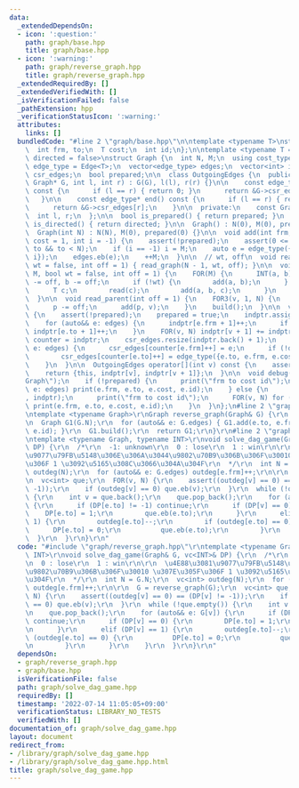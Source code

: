```yaml
---
data:
  _extendedDependsOn:
  - icon: ':question:'
    path: graph/base.hpp
    title: graph/base.hpp
  - icon: ':warning:'
    path: graph/reverse_graph.hpp
    title: graph/reverse_graph.hpp
  _extendedRequiredBy: []
  _extendedVerifiedWith: []
  _isVerificationFailed: false
  _pathExtension: hpp
  _verificationStatusIcon: ':warning:'
  attributes:
    links: []
  bundledCode: "#line 2 \"graph/base.hpp\"\n\ntemplate <typename T>\nstruct Edge {\n\
    \  int frm, to;\n  T cost;\n  int id;\n};\n\ntemplate <typename T = int, bool\
    \ directed = false>\nstruct Graph {\n  int N, M;\n  using cost_type = T;\n  using\
    \ edge_type = Edge<T>;\n  vector<edge_type> edges;\n  vector<int> indptr;\n  vector<edge_type>\
    \ csr_edges;\n  bool prepared;\n\n  class OutgoingEdges {\n  public:\n    OutgoingEdges(const\
    \ Graph* G, int l, int r) : G(G), l(l), r(r) {}\n\n    const edge_type* begin()\
    \ const {\n      if (l == r) { return 0; }\n      return &G->csr_edges[l];\n \
    \   }\n\n    const edge_type* end() const {\n      if (l == r) { return 0; }\n\
    \      return &G->csr_edges[r];\n    }\n\n  private:\n    const Graph* G;\n  \
    \  int l, r;\n  };\n\n  bool is_prepared() { return prepared; }\n  constexpr bool\
    \ is_directed() { return directed; }\n\n  Graph() : N(0), M(0), prepared(0) {}\n\
    \  Graph(int N) : N(N), M(0), prepared(0) {}\n\n  void add(int frm, int to, T\
    \ cost = 1, int i = -1) {\n    assert(!prepared);\n    assert(0 <= frm && 0 <=\
    \ to && to < N);\n    if (i == -1) i = M;\n    auto e = edge_type({frm, to, cost,\
    \ i});\n    edges.eb(e);\n    ++M;\n  }\n\n  // wt, off\n  void read_tree(bool\
    \ wt = false, int off = 1) { read_graph(N - 1, wt, off); }\n\n  void read_graph(int\
    \ M, bool wt = false, int off = 1) {\n    FOR(M) {\n      INT(a, b);\n      a\
    \ -= off, b -= off;\n      if (!wt) {\n        add(a, b);\n      } else {\n  \
    \      T c;\n        read(c);\n        add(a, b, c);\n      }\n    }\n    build();\n\
    \  }\n\n  void read_parent(int off = 1) {\n    FOR3(v, 1, N) {\n      INT(p);\n\
    \      p -= off;\n      add(p, v);\n    }\n    build();\n  }\n\n  void build()\
    \ {\n    assert(!prepared);\n    prepared = true;\n    indptr.assign(N + 1, 0);\n\
    \    for (auto&& e: edges) {\n      indptr[e.frm + 1]++;\n      if (!directed)\
    \ indptr[e.to + 1]++;\n    }\n    FOR(v, N) indptr[v + 1] += indptr[v];\n    auto\
    \ counter = indptr;\n    csr_edges.resize(indptr.back() + 1);\n    for (auto&&\
    \ e: edges) {\n      csr_edges[counter[e.frm]++] = e;\n      if (!directed)\n\
    \        csr_edges[counter[e.to]++] = edge_type({e.to, e.frm, e.cost, e.id});\n\
    \    }\n  }\n\n  OutgoingEdges operator[](int v) const {\n    assert(prepared);\n\
    \    return {this, indptr[v], indptr[v + 1]};\n  }\n\n  void debug() {\n    print(\"\
    Graph\");\n    if (!prepared) {\n      print(\"frm to cost id\");\n      for (auto&&\
    \ e: edges) print(e.frm, e.to, e.cost, e.id);\n    } else {\n      print(\"indptr\"\
    , indptr);\n      print(\"frm to cost id\");\n      FOR(v, N) for (auto&& e: (*this)[v])\
    \ print(e.frm, e.to, e.cost, e.id);\n    }\n  }\n};\n#line 2 \"graph/reverse_graph.hpp\"\
    \ntemplate <typename Graph>\r\nGraph reverse_graph(Graph& G) {\r\n  assert(G.is_directed());\r\
    \n  Graph G1(G.N);\r\n  for (auto&& e: G.edges) { G1.add(e.to, e.frm, e.cost,\
    \ e.id); }\r\n  G1.build();\r\n  return G1;\r\n}\r\n#line 2 \"graph/solve_dag_game.hpp\"\
    \ntemplate <typename Graph, typename INT>\r\nvoid solve_dag_game(Graph& G, vc<INT>&\
    \ DP) {\r\n  /*\r\n  -1: unknown\r\n  0 : lose\r\n  1 : win\r\n\r\n  \u4E88\u3081\
    \u9077\u79FB\u5148\u306E\u306A\u3044\u9802\u70B9\u306B\u306F\u30010 \u307E\u305F\
    \u306F 1 \u3092\u5165\u308C\u3066\u304A\u304F\r\n  */\r\n  int N = G.N;\r\n  vc<int>\
    \ outdeg(N);\r\n  for (auto&& e: G.edges) outdeg[e.frm]++;\r\n\r\n  G = reverse_graph(G);\r\
    \n  vc<int> que;\r\n  FOR(v, N) {\r\n    assert((outdeg[v] == 0) == (DP[v] !=\
    \ -1));\r\n    if (outdeg[v] == 0) que.eb(v);\r\n  }\r\n  while (!que.empty())\
    \ {\r\n    int v = que.back();\r\n    que.pop_back();\r\n    for (auto&& e: G[v])\
    \ {\r\n      if (DP[e.to] != -1) continue;\r\n      if (DP[v] == 0) {\r\n    \
    \    DP[e.to] = 1;\r\n        que.eb(e.to);\r\n      }\r\n      elif (DP[v] ==\
    \ 1) {\r\n        outdeg[e.to]--;\r\n        if (outdeg[e.to] == 0) {\r\n    \
    \      DP[e.to] = 0;\r\n          que.eb(e.to);\r\n        }\r\n      }\r\n  \
    \  }\r\n  }\r\n}\r\n"
  code: "#include \"graph/reverse_graph.hpp\"\r\ntemplate <typename Graph, typename\
    \ INT>\r\nvoid solve_dag_game(Graph& G, vc<INT>& DP) {\r\n  /*\r\n  -1: unknown\r\
    \n  0 : lose\r\n  1 : win\r\n\r\n  \u4E88\u3081\u9077\u79FB\u5148\u306E\u306A\u3044\
    \u9802\u70B9\u306B\u306F\u30010 \u307E\u305F\u306F 1 \u3092\u5165\u308C\u3066\u304A\
    \u304F\r\n  */\r\n  int N = G.N;\r\n  vc<int> outdeg(N);\r\n  for (auto&& e: G.edges)\
    \ outdeg[e.frm]++;\r\n\r\n  G = reverse_graph(G);\r\n  vc<int> que;\r\n  FOR(v,\
    \ N) {\r\n    assert((outdeg[v] == 0) == (DP[v] != -1));\r\n    if (outdeg[v]\
    \ == 0) que.eb(v);\r\n  }\r\n  while (!que.empty()) {\r\n    int v = que.back();\r\
    \n    que.pop_back();\r\n    for (auto&& e: G[v]) {\r\n      if (DP[e.to] != -1)\
    \ continue;\r\n      if (DP[v] == 0) {\r\n        DP[e.to] = 1;\r\n        que.eb(e.to);\r\
    \n      }\r\n      elif (DP[v] == 1) {\r\n        outdeg[e.to]--;\r\n        if\
    \ (outdeg[e.to] == 0) {\r\n          DP[e.to] = 0;\r\n          que.eb(e.to);\r\
    \n        }\r\n      }\r\n    }\r\n  }\r\n}\r\n"
  dependsOn:
  - graph/reverse_graph.hpp
  - graph/base.hpp
  isVerificationFile: false
  path: graph/solve_dag_game.hpp
  requiredBy: []
  timestamp: '2022-07-14 11:05:05+09:00'
  verificationStatus: LIBRARY_NO_TESTS
  verifiedWith: []
documentation_of: graph/solve_dag_game.hpp
layout: document
redirect_from:
- /library/graph/solve_dag_game.hpp
- /library/graph/solve_dag_game.hpp.html
title: graph/solve_dag_game.hpp
---
```

